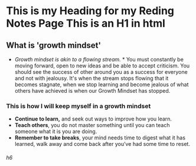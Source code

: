 # This is my Heading for my Reding Notes Page This is an H1 in html

## What is 'growth mindset'  

* *Growth mindset is akin to a flowing stream.* * You must constantly be moving forward, open to new ideas and be able to accept criticism. You should see the success of other around you as a success for everyone and not with jealousy. It's when the stream stops flowing that it becomes stagnate, when we stop learning and become jealous of what others have achieved is when our Growth Mindset has stopped. 

### This is how I will keep myself in a growth mindset

* **Continue to learn,** and seek out ways to improve how you learn.
* **Teach others**, you do not master something until you can teach someone what it is you are doing.
* **Remember to take breaks**, your mind needs time to digest what it has learned, walk away and come back after you’ve had some time to reset.

###### h6


